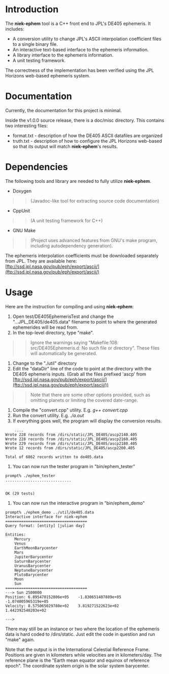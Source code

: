 # Introduction #
The **niek-ephem** tool is a C++ front end to JPL's DE405 ephemeris.  It includes:

  * A conversion utility to change JPL's ASCII interpolation coefficient files to a single binary file.
  * An interactive text-based interface to the ephemeris information.
  * A library interface to the ephemeris information.
  * A unit testing framework.

The correctness of the implementation has been verified using the JPL Horizons web-based ephemeris system.


# Documentation #
Currently, the documentation for this project is minimal.

Inside the v1.0.0 source release, there is a doc/misc directory.  This contains two interesting files:

  * format.txt - description of how the DE405 ASCII datafiles are organized
  * truth.txt  - description of how to configure the JPL Horizons web-based so that its output will match **niek-ephem**'s results.


# Dependencies #
The following tools and library are needed to fully utilize **niek-ephem**.

  * Doxygen
> > (Javadoc-like tool for extracting source code documentation)
  * CppUnit
> > (A unit testing framework for C++)
  * GNU Make
> > (Project uses advanced features from GNU's make program, including autodependency generation).

The ephemeris interpolation coefficients must be downloaded separately from JPL.  They are available here: [ftp://ssd.jpl.nasa.gov/pub/eph/export/ascii/](ftp://ssd.jpl.nasa.gov/pub/eph/export/ascii/)

# Usage #
Here are the instruction for compiling and using **niek-ephem**:

  1. Open test/DE405EphemerisTest and change the "...JPL\_DE405/de405.data" filename to point to where the generated ephemerides will be read from.
  1. In the top-level directory, type "make".
> > Ignore the warnings saying "Makefile:108: src/DE405Ephemeris.d: No such file or directory".  These files will automatically be generated.
  1. Change to the "./util" directory
  1. Edit the "dataDir" line of the code to point at the directory with the DE405 ephemeris inputs.  (Grab all the files prefixed 'ascp' from [ftp://ssd.jpl.nasa.gov/pub/eph/export/ascii/](ftp://ssd.jpl.nasa.gov/pub/eph/export/ascii/))
> > Note that there are some other options provided, such as omitting planets or limiting the covered date-range.
  1. Compile the "convert.cpp" utility.  E.g. _g++ convert.cpp_
  1. Run the convert utility.  E.g. _./a.out_
  1. If everything goes well, the program will display the conversion results.
```
    ....
Wrote 228 records from /dirs/static/JPL_DE405/ascp2140.405
Wrote 228 records from /dirs/static/JPL_DE405/ascp2160.405
Wrote 229 records from /dirs/static/JPL_DE405/ascp2180.405
Wrote 12 records from /dirs/static/JPL_DE405/ascp2200.405

Total of 6862 records written to de405.data
```
  1. You can now run the tester program in "bin/ephem\_tester"
```
prompt% ./ephem_tester
.............................


OK (29 tests)
```
  1. You can now run the interactive program in "bin/ephem\_demo"
```
prompt% ./ephem_demo ../util/de405.data
Interactive interface for niek-ephem
====================================
Query format: [entity] [julian day]

Entities:
    Mercury
    Venus
    EarthMoonBarycenter
    Mars
    JupiterBarycenter
    SaturnBarycenter
    UranusBarycenter
    NeptuneBarycenter
    PlutoBarycenter
    Moon
    Sun
====================================
---> Sun 2500000
Position: 6.895470152806e+05    -1.830651407889e+05     -1.074005965319e+05
Velocity: 8.575065029780e+02    3.819271522623e+02      1.442392540203e+02

---> 
```

There may still be an instance or two where the location of the ephemeris data is hard coded to /dirs/static.  Just edit the code in question and run "make" again.

Note that the output is in the International Celestial Reference Frame.  Positions are given in kilometers while velocities are in kilometers/day.  The reference plane is the "Earth mean equator and equinox of reference epoch".  The coordinate system origin is the solar system barycenter.